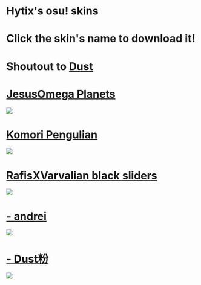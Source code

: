 # Hytix's osu! skins
# Click the skin's name to download it!
# Shoutout to [Dust](https://twitter.com/Dust_btw)
# [JesusOmega Planets](https://drive.google.com/file/d/1UTTcNwhIxzIJbnGQRzhKlw7PCzBh_eDy/view)
![](https://camo.githubusercontent.com/a60802bb604626e016fae397f18551f66799076e/68747470733a2f2f617263686976652e62746d632e6c6976652f696d616765732f706c616e6574732d67616d652e706e67)

# [Komori Pengulian](https://drive.google.com/file/d/12CERChzWeJhmcZrWmJ1TatE5M1XHsXY-/view)
![](https://skins.osuck.net/uploads/posts/2019-08/1565775659_screenshot6287.jpg)

# [RafisXVarvalian black sliders](https://drive.google.com/file/d/1gN_zBhlaXQIFBuOYval-dunJ5aLd1VrS/view)
![](https://osu.ppy.sh/ss/15188337/ce54)

# [- andrei](https://drive.google.com/file/d/1SYHxyp_AyfhFYiZl-dPDOqt8f1Ptvpy8/view)
![](https://osu.ppy.sh/ss/15188334/34ab)

# [- Dust粉](https://drive.google.com/file/d/1pbIbHjFMbJQhBS-xowM2TziMtsmNVueo/view?usp=sharing)
![](https://cdn.discordapp.com/attachments/729804459315822613/730126673659559986/screenshot236.jpg)
